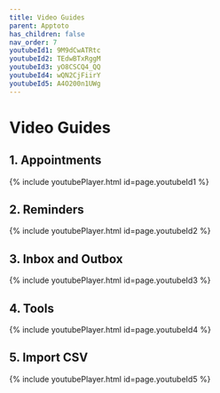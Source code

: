 ```yaml
---
title: Video Guides
parent: Apptoto
has_children: false
nav_order: 7
youtubeId1: 9M9dCwATRtc
youtubeId2: TEdwBTxRggM
youtubeId3: yO8CSCQ4_QQ
youtubeId4: wQN2CjFiirY
youtubeId5: A4O200n1UWg
---
```


# Video Guides

## 1. Appointments

{% include youtubePlayer.html id=page.youtubeId1 %}

## 2. Reminders

{% include youtubePlayer.html id=page.youtubeId2 %}

## 3. Inbox and Outbox

{% include youtubePlayer.html id=page.youtubeId3 %}

## 4. Tools

{% include youtubePlayer.html id=page.youtubeId4 %}

## 5. Import CSV

{% include youtubePlayer.html id=page.youtubeId5 %}
